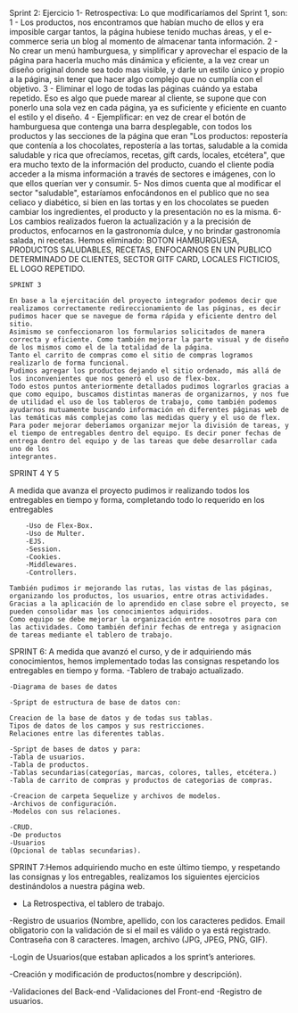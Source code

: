 Sprint 2:
Ejercicio 1- Retrospectiva: Lo que modificaríamos del Sprint 1, son:
1 - Los productos, nos encontramos que habían mucho de ellos y era imposible cargar tantos, la página hubiese tenido muchas áreas, y el e-commerce seria un blog al momento de almacenar tanta información.
2 - No crear un menú hamburguesa, y simplificar y aprovechar el espacio de la página para hacerla mucho más dinámica y eficiente, a la vez crear un diseño original donde sea todo mas visible, y darle un estilo único y propio a la página, sin tener que hacer algo complejo que no cumplía con el objetivo.
3 - Eliminar el logo de todas las páginas cuándo ya estaba repetido. Eso es algo que puede marear al cliente, se supone que con ponerlo una sola vez en cada página, ya es suficiente y eficiente en cuanto el estilo y el diseño.
4 - Ejemplificar: en vez de crear el botón de hamburguesa que contenga una barra desplegable, con todos los productos y las secciones de la página que eran "Los productos: repostería que contenía a los chocolates, repostería a las tortas, saludable a la comida saludable y rica que ofrecíamos, recetas, gift cards, locales, etcétera", que era mucho texto de la información del producto, cuando el cliente podía acceder a la misma información a través de sectores e imágenes, con lo que ellos querían ver y consumir.
5- Nos dimos cuenta que al modificar el sector "saludable", estaríamos enfocándonos en el publico que no sea celiaco y diabético, si bien en las tortas y en los chocolates se pueden cambiar los ingredientes, el producto y la presentación no es la misma. 
6- Los cambios realizados fueron la actualización y a la precisión de productos, enfocarnos en la gastronomía dulce, y no brindar gastronomía salada, ni recetas.
Hemos eliminado: BOTON HAMBURGUESA, PRODUCTOS SALUDABLES, RECETAS, ENFOCARNOS EN UN PUBLICO DETERMINADO DE CLIENTES, SECTOR GITF CARD, LOCALES FICTICIOS, EL LOGO REPETIDO.


    SPRINT 3

	En base a la ejercitación del proyecto integrador podemos decir que realizamos correctamente redireccionamiento de las páginas, es decir pudimos hacer que se navegue de forma rápida y eficiente dentro del sitio. 
    Asimismo se confeccionaron los formularios solicitados de manera correcta y eficiente. Como también mejorar la parte visual y de diseño de los mismos como el de la totalidad de la página.
	Tanto el carrito de compras como el sitio de compras logramos realizarlo de forma funcional. 
	Pudimos agregar los productos dejando el sitio ordenado, más allá de los inconvenientes que nos generó el uso de flex-box.
	Todo estos puntos anteriormente detallados pudimos lograrlos gracias a que como equipo, buscamos distintas maneras de organizarnos, y nos fue de utilidad el uso de los tableros de trabajo, como también podemos ayudarnos mutuamente buscando información en diferentes páginas web de las temáticas más complejas como las medidas query y el uso de flex. 
	Para poder mejorar deberíamos organizar mejor la división de tareas, y el tiempo de entregables dentro del equipo. Es decir poner fechas de entrega dentro del equipo y de las tareas que debe desarrollar cada uno de los
    integrantes.


SPRINT 4 Y 5

 A medida que avanza el proyecto pudimos ir realizando todos los entregables en tiempo y forma, completando todo lo requerido en los entregables

        -Uso de Flex-Box.
        -Uso de Multer.
        -EJS.
        -Session.
        -Cookies.
        -Middlewares.
        -Controllers.

    También pudimos ir mejorando las rutas, las vistas de las páginas, organizando los productos, los usuarios, entre otras actividades. Gracias a la aplicación de lo aprendido en clase sobre el proyecto, se pueden consolidar mas los conocimientos adquiridos.  
    Como equipo se debe mejorar la organización entre nosotros para con las actividades. Como también definir fechas de entrega y asignacion de tareas mediante el tablero de trabajo. 

SPRINT 6:
A medida que avanzó el curso, y de ir adquiriendo más conocimientos, hemos implementado todas las consignas respetando los entregables en tiempo y forma.
    -Tablero de trabajo actualizado.

    -Diagrama de bases de datos

    -Spript de estructura de base de datos con:

    Creacion de la base de datos y de todas sus tablas.
    Tipos de datos de los campos y sus restricciones.
    Relaciones entre las diferentes tablas.

    -Spript de bases de datos y para:
    -Tabla de usuarios.
    -Tabla de productos.
    -Tablas secundarias(categorías, marcas, colores, talles, etcétera.)
    -Tabla de carrito de compras y productos de categorias de compras.

    -Creacion de carpeta Sequelize y archivos de modelos.
    -Archivos de configuración.
    -Modelos con sus relaciones.

    -CRUD. 
    -De productos
    -Usuarios
    (Opcional de tablas secundarias).

SPRINT 7:Hemos adquiriendo mucho en este último tiempo, y respetando las consignas y los entregables, realizamos los siguientes ejercicios destinándolos a nuestra página web. 
- La Retrospectiva, el tablero de trabajo. 

-Registro de usuarios
 (Nombre, apellido, con los caracteres pedidos.
Email obligatorio con la validación de si el mail es válido o ya está registrado.
Contraseña con 8 caracteres.
Imagen, archivo (JPG, JPEG, PNG, GIF).

-Login de Usuarios(que estaban aplicados a los sprint’s anteriores.

-Creación y modificación de productos(nombre y descripción).

-Validaciones del Back-end
-Validaciones del Front-end
-Registro de usuarios.